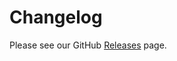 # Changelog

Please see our GitHub [Releases](https://github.com/Crossbell-Box/crossbell-universe/releases) page.
